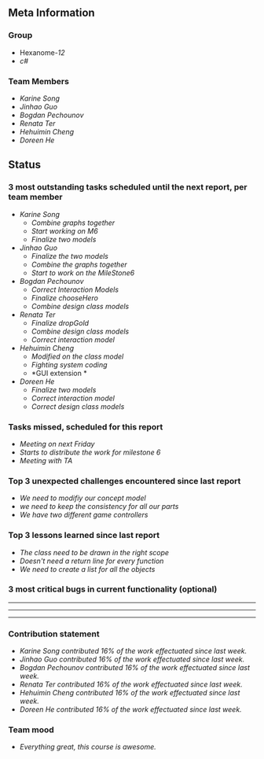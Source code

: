 ## Meta Information

### Group

 * Hexanome-*12*
 * *c#*

### Team Members

 * *Karine Song*
 * *Jinhao Guo*
 * *Bogdan Pechounov*
 * *Renata Ter*
 * *Hehuimin Cheng*
 * *Doreen He*

## Status

### 3 most outstanding tasks scheduled until the next report, per team member

 * *Karine Song*
   * *Combine graphs together*
   * *Start working on M6*
   * *Finalize two models*
 * *Jinhao Guo*
   * *Finalize the two models*
   * *Combine the graphs together*
   * *Start to work on the MileStone6*
 * *Bogdan Pechounov*
   * *Correct Interaction Models*
   * *Finalize chooseHero*
   * *Combine design class models*
 * *Renata Ter*
   * *Finalize dropGold*
   * *Combine design class models*
   * *Correct interaction model*
 * *Hehuimin Cheng*
   * *Modified on the class model*
   * *Fighting system coding*
   * *GUI extension *
 * *Doreen He*
   * *Finalize two models*
   * *Correct interaction model*
   * *Correct design class models*

### Tasks missed, scheduled for this report

 * *Meeting on next Friday*
 * *Starts to distribute the work for milestone 6*
 * *Meeting with TA*

### Top 3 unexpected challenges encountered since last report

  * *We need to modifiy our concept model*
  * *we need to keep the consistency for all our parts*
  * *We have two different game controllers*

### Top 3 lessons learned since last report

 * *The class need to be drawn in the right scope*
 * *Doesn't need a return line for every function*
 * *We need to create a list for all the objects*

### 3 most critical bugs in current functionality (optional)

 * **
 * **
 * **

### Contribution statement

 * *Karine Song contributed 16% of the work effectuated since last week.*
 * *Jinhao Guo contributed 16% of the work effectuated since last week.*
 * *Bogdan Pechounov contributed 16% of the work effectuated since last week.*
 * *Renata Ter contributed 16% of the work effectuated since last week.*
 * *Hehuimin Cheng contributed 16% of the work effectuated since last week.*
 * *Doreen He contributed 16% of the work effectuated since last week.*

### Team mood

 * *Everything great, this course is awesome.*

